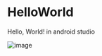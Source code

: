 # HelloWorld
Hello, World! in android studio

![image](https://user-images.githubusercontent.com/88024587/230765915-21a3d1c1-4af9-4bdc-96ae-177fc8e2ce05.png)
